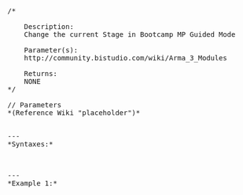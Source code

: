 <pre>/*

	Description:
	Change the current Stage in Bootcamp MP Guided Mode

	Parameter(s):
	http://community.bistudio.com/wiki/Arma_3_Modules

	Returns:
	NONE
*/

// Parameters
*(Reference Wiki "placeholder")*


---
*Syntaxes:*

<!-- [] call `BIS_fnc_moduleBootcampStage` -->

---
*Example 1:*

<!-- 
```sqf
[] call BIS_fnc_moduleBootcampStage;
``` -->
